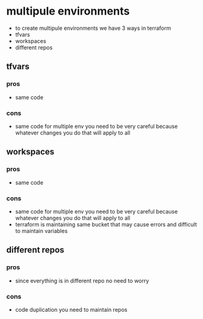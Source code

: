 # multipule environments
* to create multipule environments we have 3 ways in terraform
* tfvars
* workspaces
* different repos

## tfvars
### pros
* same code
### cons
* same code for multiple env you need to be very careful because whatever changes you do that will apply to all

## workspaces
### pros
* same code
### cons
* same code for multiple env you need to be very careful because whatever changes you do that will apply to all
* terraform is maintaining same bucket that may cause errors and difficult to maintain variables

## different repos
### pros
* since everything is in different repo no need to worry
### cons
* code duplication you need to maintain repos 

